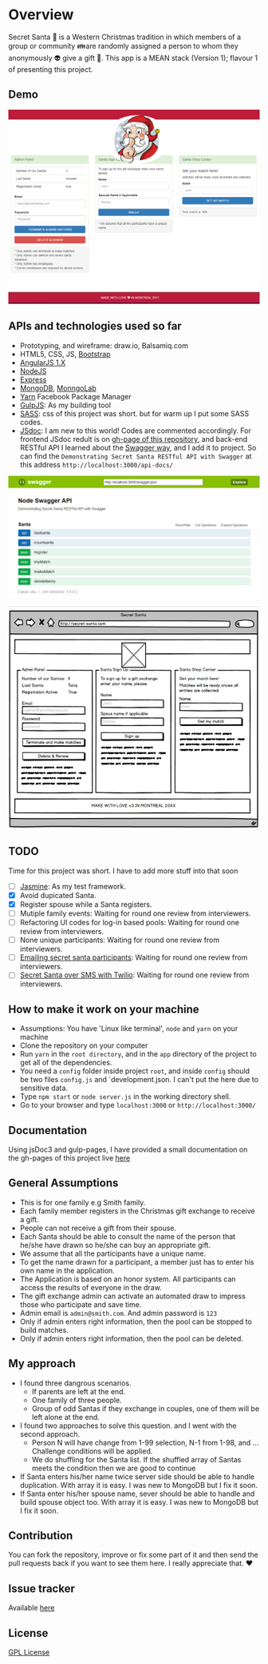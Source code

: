 # Overview

Secret Santa :santa: is a Western Christmas tradition in which members of a group or community :family:are randomly assigned a person to whom they anonymously :alien: give a gift :gift:. This app is a MEAN stack (Version 1); flavour 1 of presenting this project.

## Demo

![homepage](project-assets/secret_santa_app.PNG)

## APIs and technologies used so far

- Prototyping, and wireframe: draw.io, Balsamiq.com
- HTML5, CSS, JS, [Bootstrap](http://getbootstrap.com/)
- [AngularJS 1.X](https://angularjs.org/)
- [NodeJS](https://nodejs.org/en/)
- [Express](http://expressjs.com/)
- [MongoDB](https://www.mongodb.org/), [MonngoLab](https://mlab.com/welcome/)
- [Yarn](https://yarnpkg.com/lang/en/) Facebook Package Manager
- [GulpJS](http://gulpjs.com/): As my building tool
- [SASS](http://sass-lang.com/): css of this project was short. but for warm up I put some SASS codes.
- [JSdoc](http://usejsdoc.org/): I am new to this world! Codes are commented accordingly. For frontend JSdoc redult is on [gh-page of this repository](https://alireza-saberi.github.io/secret-santa/), and back-end RESTful API I learned about the [Swagger way](http://mherman.org/blog/2016/05/26/swagger-and-nodejs/#.WLYUNIErKUn), and I add it to project. So can find the `Demonstrating Secret Santa RESTful API with Swagger` at this address `http://localhost:3000/api-docs/`

![swagger](project-assets/swagger.PNG)

![wirframe](project-assets/wireframe.jpg)

## TODO

Time for this project was short. I have to add more stuff into that soon

- [ ] [Jasmine](https://jasmine.github.io/): As my test framework.
- [x] Avoid dupicated Santa.
- [x] Register spouse while a Santa registers.
- [ ] Mutiple family events: Waiting for round one review from interviewers.
- [ ] Refactoring UI codes for log-in based pools: Waiting for round one review from interviewers.
- [ ] None unique participants: Waiting for round one review from interviewers.
- [ ] [Emailing secret santa participants](https://github.com/ejthompson87/secret-santa): Waiting for round one review from interviewers.
- [ ] [Secret Santa over SMS with Twilio](https://github.com/lukekarrys/secret-santa-twilio): Waiting for round one review from interviewers.

## How to make it work on your machine

- Assumptions: You have 'Linux like terminal', `node` and `yarn` on your machine
- Clone the repository on your computer
- Run `yarn` in the `root directory`, and in the `app` directory of the project to get all of the dependencies.
- You need a `config` folder inside project `root`, and inside `config` should be two files `config.js` and `development.json. I can't put the here due to sensitive data.
- Type `npm start` or `node server.js` in the working directory shell.
- Go to your browser and type `localhost:3000` or `http://localhost:3000/`

## Documentation

Using jsDoc3 and gulp-pages, I have provided a small documentation on the gh-pages of this project live [here](https://alireza-saberi.github.io/secret-santa/)

## General Assumptions

- This is for one family e.g Smith family.
- Each family member registers in the Christmas gift exchange to receive a gift.
- People can not receive a gift from their spouse.
- Each Santa should be able to consult the name of the person that he/she have drawn so he/she can buy an appropriate gift.
- We assume that all the participants have a unique name.
- To get the name drawn for a participant, a member just has to enter his own name in the application.
- The Application is based on an honor system. All participants can access the results of everyone in the draw.
- The gift exchange admin can activate an automated draw to impress those who participate and save time.
- Admin email is `admin@smith.com`. And admin password is `123`
- Only if admin enters right information, then the pool can be stopped to build matches.
- Only if admin enters right information, then the pool can be deleted.

## My approach

- I found three dangrous scenarios.
  - If parents are left at the end.
  - One family of three people.
  - Group of odd Santas if they exchange in couples, one of them will be left alone at the end.
- I found two approaches to solve this question. and I went with the second approach.
  - Person N will have change from 1-99 selection, N-1 from 1-98, and ... Challenge conditions will be applied.
  - We do shuffling for the Santa list. If the shuffled array of Santas meets the condition then we are good to continue
- If Santa enters his/her name twice server side should be able to handle duplication. With array it is easy. I was new to MongoDB but I fix it soon.
- If Santa enter his/her spouse name, sever should be able to handle and build spouse object too. With array it is easy. I was new to MongoDB but I fix it soon.

## Contribution

You can fork the repository, improve or fix some part of it and then send the pull requests back if you want to see them here. I really appreciate that. ❤️

## Issue tracker

Available [here](https://github.com/alireza-saberi/secret-santa/issues)

## License

[GPL License](LICENSE.txt)
